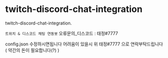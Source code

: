 # twitch-discord-chat-integration
twitch-discord-chat-integration.

```트위치 & 디스코드 채팅 연동봇```
오류문의_디스코드 : 태정#7777 

config.json 수정하시면됩니다
어려움이 있을시 위 태정#7777 으로 연락부탁드립니다 ( 약간의 돈이 필요합니다(?) )
